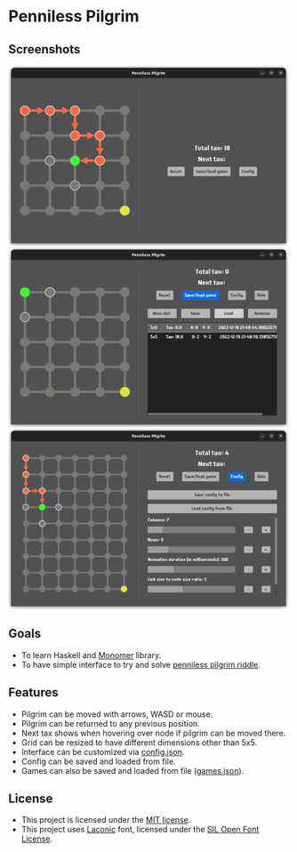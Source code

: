 # Penniless Pilgrim

## Screenshots
![Screenshot](readme/screenshot1.png)
![Screenshot](readme/screenshot2.png)
![Screenshot](readme/screenshot3.png)

## Goals
- To learn Haskell and [Monomer](https://github.com/fjvallarino/monomer) library.
- To have simple interface to try and solve [penniless pilgrim riddle](https://ed.ted.com/lessons/can-you-solve-the-penniless-pilgrim-riddle-daniel-finkel).

## Features
- Pilgrim can be moved with arrows, WASD or mouse.
- Pilgrim can be returned to any previous position.
- Next tax shows when hovering over node if pilgrim can be moved there.
- Grid can be resized to have different dimensions other than 5x5.
- Interface can be customized via [config.json](config.json).
- Config can be saved and loaded from file.
- Games can also be saved and loaded from file ([games.json](games.json)).

## License
- This project is licensed under the [MIT license](LICENSE.md).
- This project uses [Laconic](https://www.fontsquirrel.com/fonts/laconic) font, licensed under the [SIL Open Font License](https://www.fontsquirrel.com/license/laconic).